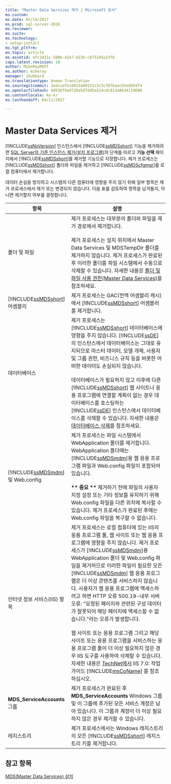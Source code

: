 ```yaml
---
title: "Master Data Services 제거 | Microsoft 문서"
ms.custom: 
ms.date: 03/14/2017
ms.prod: sql-server-2016
ms.reviewer: 
ms.suite: 
ms.technology:
- setup-install
ms.tgt_pltfrm: 
ms.topic: article
ms.assetid: efc2431c-588b-42e7-b23b-c875145a33f6
caps.latest.revision: 10
author: MikeRayMSFT
ms.author: mikeray
manager: jhubbard
ms.translationtype: Human Translation
ms.sourcegitcommit: 2edcce51c6822a89151c3c3c76fbaacb5edd54f4
ms.openlocfilehash: 9d936f9a9726a5d7dd5a214cdc813a8634119600
ms.contentlocale: ko-kr
ms.lasthandoff: 04/11/2017

---
```

# <a name="uninstall-and-remove-master-data-services"></a>Master Data Services 제거
  [!INCLUDE[ssNoVersion](../../includes/ssnoversion-md.md)] 인스턴스에서 [!INCLUDE[ssMDSshort](../../includes/ssmdsshort-md.md)] 기능을 제거하려면 [SQL Server의 기존 인스턴스 제거&#40;설치 프로그램&#41;](../../sql-server/install/uninstall-an-existing-instance-of-sql-server-setup.md)의 단계를 따르고 **기능 선택** 페이지에서 [!INCLUDE[ssMDSshort](../../includes/ssmdsshort-md.md)]를 제거할 기능으로 지정합니다. 제거 프로세스는 [!INCLUDE[ssMDSshort](../../includes/ssmdsshort-md.md)] 폴더와 파일을 제거하고 [!INCLUDE[ssMDScfgmgr](../../includes/ssmdscfgmgr-md.md)]를 로컬 컴퓨터에서 제거합니다.  
  
 데이터 손실을 방지하고 시스템의 다른 컴퓨터에 영향을 주지 않기 위해 일부 항목은 제거 프로세스에서 제거 또는 변경되지 않습니다. 다음 표를 검토하여 항목을 남겨둘지, 아니면 제거할지 여부를 결정합니다.  
  
|항목|설명|  
|----------|-----------------|  
|폴더 및 파일|제거 프로세스는 대부분의 폴더와 파일을 제거 경로에서 제거합니다.<br /><br /> 제거 프로세스는 설치 위치에서 Master Data Services 및 MDSTempDir 폴더를 제거하지 않습니다. 제거 프로세스가 완료된 후 이러한 폴더를 파일 시스템에서 수동으로 삭제할 수 있습니다. 자세한 내용은 [폴더 및 파일 사용 권한&#40;Master Data Services&#41;](../../master-data-services/folder-and-file-permissions-master-data-services.md)을 참조하세요.|  
|[!INCLUDE[ssMDSshort](../../includes/ssmdsshort-md.md)] 어셈블리|제거 프로세스는 GAC(전역 어셈블리 캐시)에서 [!INCLUDE[ssMDSshort](../../includes/ssmdsshort-md.md)] 어셈블리를 제거합니다.|  
|데이터베이스|제거 프로세스는 [!INCLUDE[ssMDSshort](../../includes/ssmdsshort-md.md)] 데이터베이스에 영향을 주지 않습니다. [!INCLUDE[ssDE](../../includes/ssde-md.md)] 의 인스턴스에서 데이터베이스는 그대로 유지되므로 마스터 데이터, 모델 개체, 사용자 및 그룹 권한, 비즈니스 규칙 등을 비롯한 어떠한 데이터도 손실되지 않습니다.<br /><br /> 데이터베이스가 필요하지 않고 이후에 다른 [!INCLUDE[ssMDSshort](../../includes/ssmdsshort-md.md)] 웹 사이트나 응용 프로그램에 연결할 계획이 없는 경우 데이터베이스를 호스팅하는 [!INCLUDE[ssDE](../../includes/ssde-md.md)] 인스턴스에서 데이터베이스를 삭제할 수 있습니다. 자세한 내용은 [데이터베이스 삭제](../../relational-databases/databases/delete-a-database.md)를 참조하세요.|  
|[!INCLUDE[ssMDSmdm](../../includes/ssmdsmdm-md.md)] 및 Web.config|제거 프로세스는 파일 시스템에서 WebApplication 폴더를 제거합니다. WebApplication 폴더에는 [!INCLUDE[ssMDSmdm](../../includes/ssmdsmdm-md.md)]용 웹 응용 프로그램 파일과 Web.config 파일이 포함되어 있습니다.<br /><br /> **\*\* 중요 \*\*** 제거하기 전에 파일의 사용자 지정 설정 또는 기타 정보를 유지하기 위해 Web.config 파일을 다른 위치에 복사할 수 있습니다. 제거 프로세스가 완료된 후에는 Web.config 파일을 복구할 수 없습니다.|  
|인터넷 정보 서비스(IIS) 항목|제거 프로세스는 로컬 컴퓨터에 있는 IIS의 응용 프로그램 풀, 웹 사이트 또는 웹 응용 프로그램에 영향을 주지 않습니다. 제거 프로세스가 [!INCLUDE[ssMDSmdm](../../includes/ssmdsmdm-md.md)]용 WebApplication 폴더 및 Web.config 파일을 제거하므로 이러한 파일이 필요한 모든 [!INCLUDE[ssMDSmdm](../../includes/ssmdsmdm-md.md)] 웹 응용 프로그램은 더 이상 콘텐츠를 서비스하지 않습니다. 사용자가 웹 응용 프로그램에 액세스하려고 하면 HTTP 오류 500.19-내부 서버 오류: "요청된 페이지와 관련된 구성 데이터가 잘못되어 해당 페이지에 액세스할 수 없습니다."라는 오류가 발생합니다.<br /><br /> 웹 사이트 또는 응용 프로그램 그리고 해당 사이트 또는 응용 프로그램을 서비스하는 응용 프로그램 풀이 더 이상 필요하지 않은 경우 IIS 도구를 사용하여 삭제할 수 있습니다. 자세한 내용은 [TechNet에서](http://go.microsoft.com/fwlink/?LinkId=184885) IIS 7.0: 작업 가이드 [!INCLUDE[msCoName](../../includes/msconame-md.md)] 를 참조하십시오.|  
|**MDS_ServiceAccounts** 그룹|제거 프로세스가 완료된 후 **MDS_ServiceAccounts** Windows 그룹 및 이 그룹에 추가된 모든 서비스 계정은 남아 있습니다. 이 그룹과 계정이 더 이상 필요하지 않은 경우 제거할 수 있습니다.|  
|레지스트리|제거 프로세스에서는 Windows 레지스트리의 모든 [!INCLUDE[ssMDSshort](../../includes/ssmdsshort-md.md)] 레지스트리 키를 제거합니다.|  
  
## <a name="see-also"></a>참고 항목  
 [MDS(Master Data Services) 설치](../../master-data-services/install-windows/install-master-data-services.md)  
  
  
